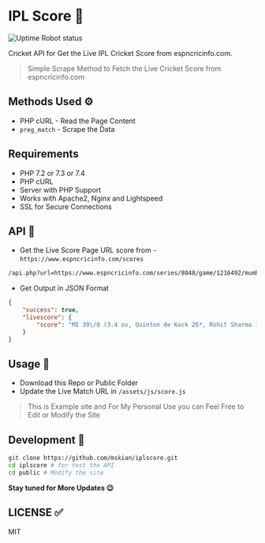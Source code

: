 # IPL Score 🏏

![Uptime Robot status](https://img.shields.io/uptimerobot/status/m785989129-8ff3f3df9f0565f6f2b89a2d)  

Cricket API for Get the Live IPL Cricket Score from espncricinfo.com.

> Simple Scrape Method to Fetch the Live Cricket Score from espncricinfo.com

## Methods Used ⚙

- PHP cURL - Read the Page Content
- `preg_match` - Scrape the Data

## Requirements

- PHP 7.2 or 7.3 or 7.4
- PHP cURL
- Server with PHP Support
- Works with Apache2, Nginx and Lightspeed
- SSL for Secure Connections

## API 🍔

- Get the Live Score Page URL score from - `https://www.espncricinfo.com/scores`

```html
/api.php?url=https://www.espncricinfo.com/series/8048/game/1216492/mumbai-indians-vs-chennai-super-kings-1st-match-indian-premier-league-2020-21
```

- Get Output in JSON Format

```json
{
    "success": true,
    "livescore": {
        "score": "MI 39\/0 (3.4 ov, Quinton de Kock 26*, Rohit Sharma 12*, Lungi Ngidi 0\/13) - Live - Mumbai Indians vs Chennai Super Kings, Indian Premier League 2020 2020, 1st Match Match Live Score"
    }
}
```

## Usage 🍕

- Download this Repo or Public Folder
- Update the Live Match URL in `/assets/js/score.js`

> This is Example site and For My Personal Use you can Feel Free to Edit or Modify the Site

## Development 🍯

```sh
git clone https://github.com/mskian/iplscore.git
cd iplscore # for test the API
cd public # Modify the site
```

**Stay tuned for More Updates 😉**

## LICENSE ✅

MIT
